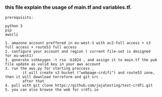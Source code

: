 #####
###   this file explain the usage of main.tf and variables.tf.


	prerequisits:

	python 3
	pip
	awscli

	1. amazone account preffered in eu-west-1 with ac2-full access + s3 full access + route53 full access
	2. configure your account and region ( current file-set is designed for eu-west1)
	3. generate sshkeygen -t rsa -b1024 , and assign it to main.tf the pub file update as valid key in your aws account
	3. run the aws.py for starting proccess ,
			it will create s3 bucket ("webpage-crdifi") and route53 zone, then it will download terreform and git src .
			after that
	4. pull with git clone https://github.com/jajatesting/test-crdfi.git
	5. you can also browse the web for crdfi.io

